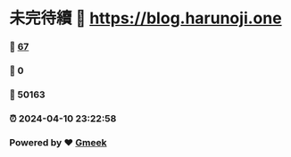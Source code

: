 # 未完待續 :link: https://blog.harunoji.one 
### :page_facing_up: [67](https://blog.harunoji.one/tag.html) 
### :speech_balloon: 0 
### :hibiscus: 50163 
### :alarm_clock: 2024-04-10 23:22:58 
### Powered by :heart: [Gmeek](https://github.com/Meekdai/Gmeek)
